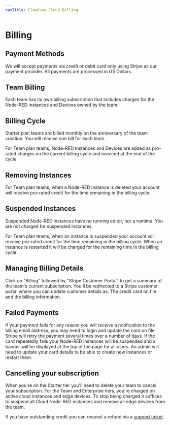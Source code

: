 ```yaml
---
navTitle: FlowFuse Cloud Billing
---
```


# Billing

## Payment Methods 

We will accept payments via credit or debit card only using Stripe as our payment
provider. All payments are processed in US Dollars.

## Team Billing

Each team has its own billing subscription that includes charges for the Node-RED
instances and Devices owned by the team.

## Billing Cycle

Starter plan teams are billed monthly on the anniversary of the team creation. You will receive one bill for each team.

For Team plan teams, Node-RED Instances and Devices are added as pro-rated charges on the current billing cycle and invoiced
at the end of the cycle.

## Removing Instances

For Team plan teams, when a Node-RED instance is deleted your account will receive pro-rated credit for the time remaining in the billing cycle.

## Suspended Instances

Suspended Node-RED instances have no running editor, nor a runtime. You are not charged for suspended instances.

For Team plan teams, when an instance is suspended your account will receive pro-rated credit for the time remaining in the billing cycle. When an
instance is restarted it will be charged for the remaining time in the billing cycle.

## Managing Billing Details

Click on "Billing" followed by "Stripe Customer Portal" to get a summary of the team's current subscription. You'll be redirected to
a Stripe customer portal where you can update customer details as: The credit card on file and the billing information.

## Failed Payments

If your payment fails for any reason you will receive a notification to the billing email address, you may need to login and update the card on file. 
Stripe will retry the payment several times over a number of days. If the card repeatedly fails your Node-RED instances will be suspended and a banner will be displayed at the top of the page for all users. An admin will need to update your card details to be able to create new instances or restart them.

## Cancelling your subscription

When you're on the Starter tier you'll need to delete your team to cancel your subscription.
For the Team and Enterprise tiers, you're charged on active cloud instances and edge devices. To stop being charged it suffices
to suspend all Cloud Node-RED instances and remove all edge devices from the team.

If you have outstanding credit you can request a refund via a [support ticket](/support/).
